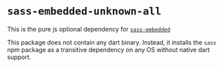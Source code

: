 # `sass-embedded-unknown-all`

This is the pure js optional dependency for [`sass-embedded`](https://www.npmjs.com/package/sass-embedded)

This package does not contain any dart binary. Instead, it installs the `sass` npm package as a transitive dependency on any OS without native dart support.
